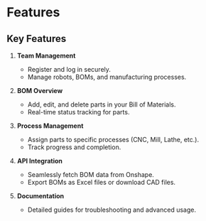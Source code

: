 # Features

## Key Features

1. **Team Management**
    - Register and log in securely.
    - Manage robots, BOMs, and manufacturing processes.

2. **BOM Overview**
    - Add, edit, and delete parts in your Bill of Materials.
    - Real-time status tracking for parts.

3. **Process Management**
    - Assign parts to specific processes (CNC, Mill, Lathe, etc.).
    - Track progress and completion.

4. **API Integration**
    - Seamlessly fetch BOM data from Onshape.
    - Export BOMs as Excel files or download CAD files.

5. **Documentation**
    - Detailed guides for troubleshooting and advanced usage.
